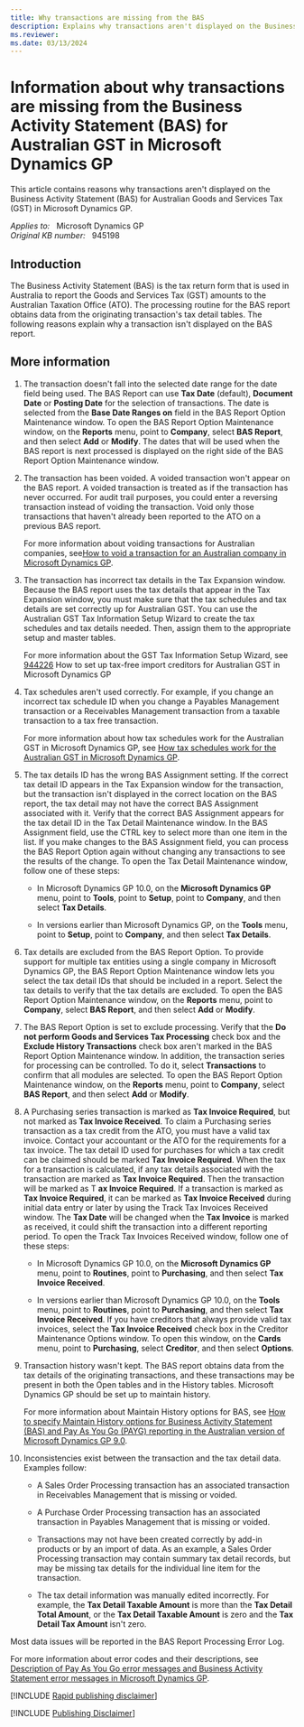 ```yaml
---
title: Why transactions are missing from the BAS
description: Explains why transactions aren't displayed on the Business Activity Statement (BAS) for Australian Goods and Services Tax (GST) in Microsoft Dynamics GP.
ms.reviewer:
ms.date: 03/13/2024
---
```

# Information about why transactions are missing from the Business Activity Statement (BAS) for Australian GST in Microsoft Dynamics GP

This article contains reasons why transactions aren't displayed on the Business Activity Statement (BAS) for Australian Goods and Services Tax (GST) in Microsoft Dynamics GP.

_Applies to:_ &nbsp; Microsoft Dynamics GP  
_Original KB number:_ &nbsp; 945198

## Introduction

The Business Activity Statement (BAS) is the tax return form that is used in Australia to report the Goods and Services Tax (GST) amounts to the Australian Taxation Office (ATO). The processing routine for the BAS report obtains data from the originating transaction's tax detail tables. The following reasons explain why a transaction isn't displayed on the BAS report.

## More information

1. The transaction doesn't fall into the selected date range for the date field being used. The BAS Report can use **Tax Date** (default), **Document Date** or **Posting Date** for the selection of transactions. The date is selected from the **Base Date Ranges on** field in the BAS Report Option Maintenance window. To open the BAS Report Option Maintenance window, on the **Reports** menu, point to **Company**, select **BAS Report**, and then select **Add** or **Modify**. The dates that will be used when the BAS report is next processed is displayed on the right side of the BAS Report Option Maintenance window.
2. The transaction has been voided. A voided transaction won't appear on the BAS report. A voided transaction is treated as if the transaction has never occurred. For audit trail purposes, you could enter a reversing transaction instead of voiding the transaction. Void only those transactions that haven't already been reported to the ATO on a previous BAS report.

    For more information about voiding transactions for Australian companies, see[How to void a transaction for an Australian company in Microsoft Dynamics GP](https://support.microsoft.com/help/933936).

3. The transaction has incorrect tax details in the Tax Expansion window. Because the BAS report uses the tax details that appear in the Tax Expansion window, you must make sure that the tax schedules and tax details are set correctly up for Australian GST. You can use the Australian GST Tax Information Setup Wizard to create the tax schedules and tax details needed. Then, assign them to the appropriate setup and master tables.

    For more information about the GST Tax Information Setup Wizard, see [944226](https://support.microsoft.com/help/944226) How to set up tax-free import creditors for Australian GST in Microsoft Dynamics GP  

4. Tax schedules aren't used correctly. For example, if you change an incorrect tax schedule ID when you change a Payables Management transaction or a Receivables Management transaction from a taxable transaction to a tax free transaction.

    For more information about how tax schedules work for the Australian GST in Microsoft Dynamics GP, see [How tax schedules work for the Australian GST in Microsoft Dynamics GP](https://support.microsoft.com/help/944222).

5. The tax details ID has the wrong BAS Assignment setting. If the correct tax detail ID appears in the Tax Expansion window for the transaction, but the transaction isn't displayed in the correct location on the BAS report, the tax detail may not have the correct BAS Assignment associated with it. Verify that the correct BAS Assignment appears for the tax detail ID in the Tax Detail Maintenance window. In the BAS Assignment field, use the CTRL key to select more than one item in the list. If you make changes to the BAS Assignment field, you can process the BAS Report Option again without changing any transactions to see the results of the change. To open the Tax Detail Maintenance window, follow one of these steps:

    - In Microsoft Dynamics GP 10.0, on the **Microsoft Dynamics GP** menu, point to **Tools**, point to **Setup**, point to **Company**, and then select **Tax Details**.

    - In versions earlier than Microsoft Dynamics GP, on the **Tools** menu, point to **Setup**, point to **Company**, and then select **Tax Details**.

6. Tax details are excluded from the BAS Report Option. To provide support for multiple tax entities using a single company in Microsoft Dynamics GP, the BAS Report Option Maintenance window lets you select the tax detail IDs that should be included in a report. Select the tax details to verify that the tax details are excluded. To open the BAS Report Option Maintenance window, on the **Reports** menu, point to **Company**, select **BAS Report**, and then select **Add** or **Modify**.

7. The BAS Report Option is set to exclude processing. Verify that the **Do not perform Goods and Services Tax Processing** check box and the **Exclude History Transactions** check box aren't marked in the BAS Report Option Maintenance window. In addition, the transaction series for processing can be controlled. To do it, select **Transactions** to confirm that all modules are selected. To open the BAS Report Option Maintenance window, on the **Reports** menu, point to **Company**, select **BAS Report**, and then select **Add** or **Modify**.

8. A Purchasing series transaction is marked as **Tax Invoice Required**, but not marked as **Tax Invoice Received**. To claim a Purchasing series transaction as a tax credit from the ATO, you must have a valid tax invoice. Contact your accountant or the ATO for the requirements for a tax invoice. The tax detail ID used for purchases for which a tax credit can be claimed should be marked **Tax Invoice Required**. When the tax for a transaction is calculated, if any tax details associated with the transaction are marked as **Tax Invoice Required**. Then the transaction will be marked as T **ax Invoice Required**. If a transaction is marked as **Tax Invoice Required**, it can be marked as **Tax Invoice Received** during initial data entry or later by using the Track Tax Invoices Received window. The **Tax Date** will be changed when the **Tax Invoice** is marked as received, it could shift the transaction into a different reporting period. To open the Track Tax Invoices Received window, follow one of these steps:

    - In Microsoft Dynamics GP 10.0, on the **Microsoft Dynamics GP** menu, point to **Routines**, point to **Purchasing**, and then select **Tax Invoice Received**.

    - In versions earlier than Microsoft Dynamics GP 10.0, on the **Tools** menu, point to **Routines**, point to **Purchasing**, and then select **Tax Invoice Received**.
    If you have creditors that always provide valid tax invoices, select the **Tax Invoice Received** check box in the Creditor Maintenance Options window. To open this window, on the **Cards** menu, point to **Purchasing**, select **Creditor**, and then select **Options**.

9. Transaction history wasn't kept. The BAS report obtains data from the tax details of the originating transactions, and these transactions may be present in both the Open tables and in the History tables. Microsoft Dynamics GP should be set up to maintain history.

    For more information about Maintain History options for BAS, see [How to specify Maintain History options for Business Activity Statement (BAS) and Pay As You Go (PAYG) reporting in the Australian version of Microsoft Dynamics GP 9.0](https://support.microsoft.com/help/929214).

10. Inconsistencies exist between the transaction and the tax detail data. Examples follow:

    - A Sales Order Processing transaction has an associated transaction in Receivables Management that is missing or voided.

    - A Purchase Order Processing transaction has an associated transaction in Payables Management that is missing or voided.
    - Transactions may not have been created correctly by add-in products or by an import of data. As an example, a Sales Order Processing transaction may contain summary tax detail records, but may be missing tax details for the individual line item for the transaction.

    - The tax detail information was manually edited incorrectly. For example, the **Tax Detail Taxable Amount** is more than the **Tax Detail Total Amount**, or the **Tax Detail Taxable Amount** is zero and the **Tax Detail Tax Amount** isn't zero.

Most data issues will be reported in the BAS Report Processing Error Log.

For more information about error codes and their descriptions, see [Description of Pay As You Go error messages and Business Activity Statement error messages in Microsoft Dynamics GP](https://support.microsoft.com/help/910984).

[!INCLUDE [Rapid publishing disclaimer](../../includes/rapid-publishing-disclaimer.md)]

[!INCLUDE [Publishing Disclaimer](../../includes/publishing-disclaimer.md)]

